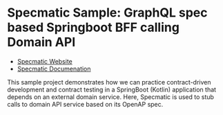 # Specmatic Sample: GraphQL spec based Springboot BFF calling Domain API

* [Specmatic Website](https://specmatic.in)
* [Specmatic Documenation](https://specmatic.in/documentation.html)

This sample project demonstrates how we can practice contract-driven development and contract testing in a SpringBoot (Kotlin) application that depends on an external domain service. Here, Specmatic is used to stub calls to domain API service based on its OpenAP spec.